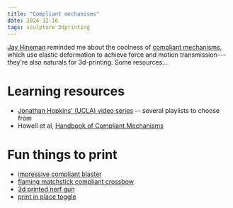 ```yaml
---
title: "Compliant mechanisms"
date: 2024-12-16
tags: sculpture 3dprinting
---
```


[Jay Hineman](https://scholar.google.com/citations?user=cmdgvoUAAAAJ&hl=en&oi=ao) reminded me about the coolness of [compliant mechanisms](https://en.wikipedia.org/wiki/Compliant_mechanism), which use elastic deformation to achieve force and motion transmission---they're also naturals for 3d-printing.  Some resources...

# Learning resources

- [Jonathan Hopkins' (UCLA) video series](https://www.youtube.com/@TheFACTsofMechanicalDesign) -- several playlists to choose from
- Howell et al, [Handbook of Compliant Mechanisms](https://amzn.to/3ZWMe6G)

# Fun things to print

- [impressive compliant blaster](https://www.youtube.com/watch?v=7Y1OKlcw78g)
- [flaming matchstick compliant crossbow](https://www.youtube.com/watch?v=gUvTxCBWYM0)
- [3d printed nerf gun](https://www.youtube.com/watch?v=O33g62Kwq9s)
- [print in place toggle](https://makerworld.com/en/models/467451#profileId-376540)
